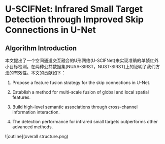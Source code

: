 U-SCIFNet: Infrared Small Target Detection through Improved Skip Connections in U-Net
====

Algorithm Introduction
----

本文提出了一个空间通道交互融合的U形网络(U-SCIFNet)来实现准确的单帧红外小目标检测。在两种公共数据集(NUAA-SIRST，NUST-SIRST)上的证明了我们方法的有效性。本文的贡献如下：

  1. Propose a feature fusion strategy for the skip connections in U-Net.
 
  2. Establish a method for multi-scale fusion of global and local spatial features.
  
  3. Build high-level semantic associations through cross-channel information interaction.
 
  4. The detection performance for infrared small targets outperforms other advanced methods.

![outline](overall structure.png)

